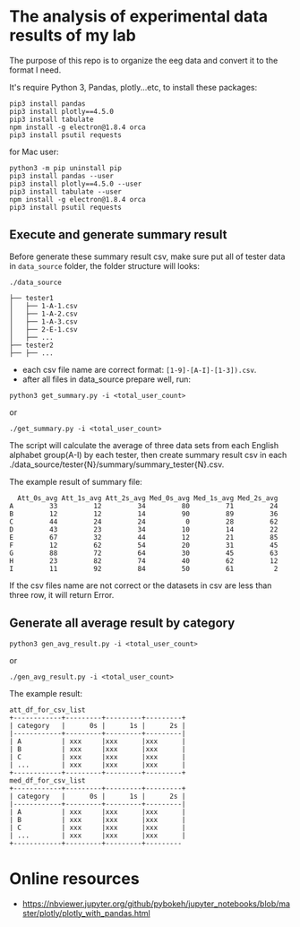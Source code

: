 # The analysis of experimental data results of my lab

The purpose of this repo is to organize the eeg data and convert it to the format I need.

It's require Python 3, Pandas, plotly...etc, to install these packages:



```
pip3 install pandas
pip3 install plotly==4.5.0
pip3 install tabulate
npm install -g electron@1.8.4 orca
pip3 install psutil requests
```

for Mac user:

```
python3 -m pip uninstall pip
pip3 install pandas --user
pip3 install plotly==4.5.0 --user
pip3 install tabulate --user
npm install -g electron@1.8.4 orca
pip3 install psutil requests
```

## Execute and generate summary result

Before generate these summary result csv, make sure put all of tester data in `data_source` folder, the folder structure will looks:

```
./data_source

├── tester1
│   ├── 1-A-1.csv
│   ├── 1-A-2.csv
│   ├── 1-A-3.csv
│   ├── 2-E-1.csv
│   ├── ...
├── tester2
├── ├── ...
```

* each csv file name are correct format: `[1-9]-[A-I]-[1-3]).csv`.
* after all files in data_source prepare well, run:

```Shell
python3 get_summary.py -i <total_user_count>
```

or

```Shell
./get_summary.py -i <total_user_count>
```

The script will calculate the average of three data sets from each English alphabet group(A-I) by each tester, then create summary result csv in each ./data_source/tester{N}/summary/summary_tester{N}.csv.

The example result of summary file:

```
  Att_0s_avg Att_1s_avg Att_2s_avg Med_0s_avg Med_1s_avg Med_2s_avg
A         33         12         34         80         71         24
B         12         12         14         90         89         36
C         44         24         24          0         28         62
D         43         23         34         10         14         22
E         67         32         44         12         21         85
F         12         62         54         20         31         45
G         88         72         64         30         45         63
H         23         82         74         40         62         12
I         11         92         84         50         61          2
```

If the csv files name are not correct or the datasets in csv are less than three row, it will return Error.


## Generate all average result by category

```Shell
python3 gen_avg_result.py -i <total_user_count>
```

or

```Shell
./gen_avg_result.py -i <total_user_count>
```

The example result:

```
att_df_for_csv_list
+------------+---------+---------+---------+
| category   |      0s |      1s |      2s |
|------------+---------+---------+---------|
| A          | xxx     |xxx      |xxx      |
| B          | xxx     |xxx      |xxx      |
| C          | xxx     |xxx      |xxx      |
| ...        | xxx     |xxx      |xxx      |
+------------+---------+---------+---------+
med_df_for_csv_list
+------------+---------+---------+---------+
| category   |      0s |      1s |      2s |
|------------+---------+---------+---------|
| A          | xxx     |xxx      |xxx      |
| B          | xxx     |xxx      |xxx      |
| C          | xxx     |xxx      |xxx      |
| ...        | xxx     |xxx      |xxx      |
+------------+---------+---------+---------
```


# Online resources

* https://nbviewer.jupyter.org/github/pybokeh/jupyter_notebooks/blob/master/plotly/plotly_with_pandas.html